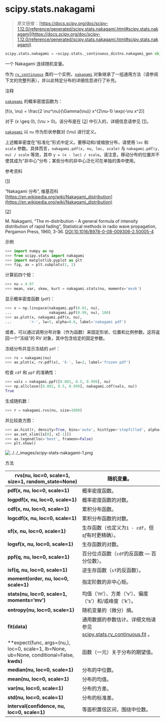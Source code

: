 # scipy.stats.nakagami

> 原文链接：[https://docs.scipy.org/doc/scipy-1.12.0/reference/generated/scipy.stats.nakagami.html#scipy.stats.nakagami](https://docs.scipy.org/doc/scipy-1.12.0/reference/generated/scipy.stats.nakagami.html#scipy.stats.nakagami)

```py
scipy.stats.nakagami = <scipy.stats._continuous_distns.nakagami_gen object>
```

一个 Nakagami 连续随机变量。

作为 [`rv_continuous`](scipy.stats.rv_continuous.html#scipy.stats.rv_continuous "scipy.stats.rv_continuous") 类的一个实例，[`nakagami`](#scipy.stats.nakagami "scipy.stats.nakagami") 对象继承了一组通用方法（请参阅下文的完整列表），并以此特定分布的详细信息进行了补充。

注释

[`nakagami`](#scipy.stats.nakagami "scipy.stats.nakagami") 的概率密度函数为：

\[f(x, \nu) = \frac{2 \nu^\nu}{\Gamma(\nu)} x^{2\nu-1} \exp(-\nu x^2)\]

对于 \(x \geq 0\), \(\nu > 0\)。该分布是在 [[2](#id1)] 中引入的，详细信息请参见 [[1](#id2)]。

[`nakagami`](#scipy.stats.nakagami "scipy.stats.nakagami") 以 `nu` 作为形状参数对 \(\nu\) 进行定义。

上述概率密度在“标准化”形式中定义。要移动和/或缩放分布，请使用 `loc` 和 `scale` 参数。具体而言，`nakagami.pdf(x, nu, loc, scale)` 与 `nakagami.pdf(y, nu) / scale` 等效，其中 `y = (x - loc) / scale`。请注意，移动分布的位置并不使其成为“非中心”分布；某些分布的非中心泛化可在单独的类中使用。

参考资料

[[1](#id2)]

“Nakagami 分布”, 维基百科 [https://en.wikipedia.org/wiki/Nakagami_distribution](https://en.wikipedia.org/wiki/Nakagami_distribution)

[[2](#id1)]

M. Nakagami, “The m-distribution - A general formula of intensity distribution of rapid fading”, Statistical methods in radio wave propagation, Pergamon Press, 1960, 3-36. [DOI:10.1016/B978-0-08-009306-2.50005-4](https://doi.org/10.1016/B978-0-08-009306-2.50005-4)

示例

```py
>>> import numpy as np
>>> from scipy.stats import nakagami
>>> import matplotlib.pyplot as plt
>>> fig, ax = plt.subplots(1, 1) 
```

计算前四个矩：

```py
>>> nu = 4.97
>>> mean, var, skew, kurt = nakagami.stats(nu, moments='mvsk') 
```

显示概率密度函数 (`pdf`)：

```py
>>> x = np.linspace(nakagami.ppf(0.01, nu),
...                 nakagami.ppf(0.99, nu), 100)
>>> ax.plot(x, nakagami.pdf(x, nu),
...        'r-', lw=5, alpha=0.6, label='nakagami pdf') 
```

或者，可以通过调用分布对象（作为函数）来固定形状、位置和比例参数。这将返回一个“冻结”的 RV 对象，其中包含给定的固定参数。

冻结分布并显示冻结的 `pdf`：

```py
>>> rv = nakagami(nu)
>>> ax.plot(x, rv.pdf(x), 'k-', lw=2, label='frozen pdf') 
```

检查 `cdf` 和 `ppf` 的准确性：

```py
>>> vals = nakagami.ppf([0.001, 0.5, 0.999], nu)
>>> np.allclose([0.001, 0.5, 0.999], nakagami.cdf(vals, nu))
True 
```

生成随机数：

```py
>>> r = nakagami.rvs(nu, size=1000) 
```

并比较直方图：

```py
>>> ax.hist(r, density=True, bins='auto', histtype='stepfilled', alpha=0.2)
>>> ax.set_xlim([x[0], x[-1]])
>>> ax.legend(loc='best', frameon=False)
>>> plt.show() 
```

![../../_images/scipy-stats-nakagami-1.png](../Images/9590bd0aeb54f12edb7d7c2f8323094a.png)

方法

| **rvs(nu, loc=0, scale=1, size=1, random_state=None)** | 随机变量。 |
| --- | --- |
| **pdf(x, nu, loc=0, scale=1)** | 概率密度函数。 |
| **logpdf(x, nu, loc=0, scale=1)** | 概率密度函数的对数。 |
| **cdf(x, nu, loc=0, scale=1)** | 累积分布函数。 |
| **logcdf(x, nu, loc=0, scale=1)** | 累积分布函数的对数。 |
| **sf(x, nu, loc=0, scale=1)** | 生存函数（也定义为`1 - cdf`，但*sf*有时更精确）。 |
| **logsf(x, nu, loc=0, scale=1)** | 生存函数的对数。 |
| **ppf(q, nu, loc=0, scale=1)** | 百分位点函数（`cdf`的反函数 — 百分位数）。 |
| **isf(q, nu, loc=0, scale=1)** | 逆生存函数（`sf`的反函数）。 |
| **moment(order, nu, loc=0, scale=1)** | 指定阶数的非中心矩。 |
| **stats(nu, loc=0, scale=1, moments=’mv’)** | 均值（‘m’）、方差（‘v’）、偏度（‘s’）和/或峰度（‘k’）。 |
| **entropy(nu, loc=0, scale=1)** | 随机变量的（微分）熵。 |
| **fit(data)** | 通用数据的参数估计。详细文档请参见 [scipy.stats.rv_continuous.fit](https://docs.scipy.org/doc/scipy/reference/generated/scipy.stats.rv_continuous.fit.html#scipy.stats.rv_continuous.fit) 。 |
| **expect(func, args=(nu,), loc=0, scale=1, lb=None, ub=None, conditional=False, **kwds)** | 函数（一元）关于分布的期望值。 |
| **median(nu, loc=0, scale=1)** | 分布的中位数。 |
| **mean(nu, loc=0, scale=1)** | 分布的均值。 |
| **var(nu, loc=0, scale=1)** | 分布的方差。 |
| **std(nu, loc=0, scale=1)** | 分布的标准差。 |
| **interval(confidence, nu, loc=0, scale=1)** | 等面积置信区间，围绕中位数。 |
